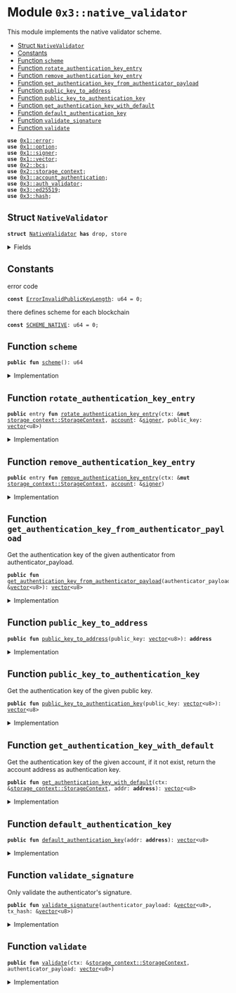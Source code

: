 
<a name="0x3_native_validator"></a>

# Module `0x3::native_validator`

This module implements the native validator scheme.


-  [Struct `NativeValidator`](#0x3_native_validator_NativeValidator)
-  [Constants](#@Constants_0)
-  [Function `scheme`](#0x3_native_validator_scheme)
-  [Function `rotate_authentication_key_entry`](#0x3_native_validator_rotate_authentication_key_entry)
-  [Function `remove_authentication_key_entry`](#0x3_native_validator_remove_authentication_key_entry)
-  [Function `get_authentication_key_from_authenticator_payload`](#0x3_native_validator_get_authentication_key_from_authenticator_payload)
-  [Function `public_key_to_address`](#0x3_native_validator_public_key_to_address)
-  [Function `public_key_to_authentication_key`](#0x3_native_validator_public_key_to_authentication_key)
-  [Function `get_authentication_key_with_default`](#0x3_native_validator_get_authentication_key_with_default)
-  [Function `default_authentication_key`](#0x3_native_validator_default_authentication_key)
-  [Function `validate_signature`](#0x3_native_validator_validate_signature)
-  [Function `validate`](#0x3_native_validator_validate)


<pre><code><b>use</b> <a href="">0x1::error</a>;
<b>use</b> <a href="">0x1::option</a>;
<b>use</b> <a href="">0x1::signer</a>;
<b>use</b> <a href="">0x1::vector</a>;
<b>use</b> <a href="">0x2::bcs</a>;
<b>use</b> <a href="">0x2::storage_context</a>;
<b>use</b> <a href="account_authentication.md#0x3_account_authentication">0x3::account_authentication</a>;
<b>use</b> <a href="auth_validator.md#0x3_auth_validator">0x3::auth_validator</a>;
<b>use</b> <a href="ed25519.md#0x3_ed25519">0x3::ed25519</a>;
<b>use</b> <a href="hash.md#0x3_hash">0x3::hash</a>;
</code></pre>



<a name="0x3_native_validator_NativeValidator"></a>

## Struct `NativeValidator`



<pre><code><b>struct</b> <a href="native_validator.md#0x3_native_validator_NativeValidator">NativeValidator</a> <b>has</b> drop, store
</code></pre>



<details>
<summary>Fields</summary>


<dl>
<dt>
<code>dummy_field: bool</code>
</dt>
<dd>

</dd>
</dl>


</details>

<a name="@Constants_0"></a>

## Constants


<a name="0x3_native_validator_ErrorInvalidPublicKeyLength"></a>

error code


<pre><code><b>const</b> <a href="native_validator.md#0x3_native_validator_ErrorInvalidPublicKeyLength">ErrorInvalidPublicKeyLength</a>: u64 = 0;
</code></pre>



<a name="0x3_native_validator_SCHEME_NATIVE"></a>

there defines scheme for each blockchain


<pre><code><b>const</b> <a href="native_validator.md#0x3_native_validator_SCHEME_NATIVE">SCHEME_NATIVE</a>: u64 = 0;
</code></pre>



<a name="0x3_native_validator_scheme"></a>

## Function `scheme`



<pre><code><b>public</b> <b>fun</b> <a href="native_validator.md#0x3_native_validator_scheme">scheme</a>(): u64
</code></pre>



<details>
<summary>Implementation</summary>


<pre><code><b>public</b> <b>fun</b> <a href="native_validator.md#0x3_native_validator_scheme">scheme</a>(): u64 {
    <a href="native_validator.md#0x3_native_validator_SCHEME_NATIVE">SCHEME_NATIVE</a>
}
</code></pre>



</details>

<a name="0x3_native_validator_rotate_authentication_key_entry"></a>

## Function `rotate_authentication_key_entry`



<pre><code><b>public</b> entry <b>fun</b> <a href="native_validator.md#0x3_native_validator_rotate_authentication_key_entry">rotate_authentication_key_entry</a>(ctx: &<b>mut</b> <a href="_StorageContext">storage_context::StorageContext</a>, <a href="account.md#0x3_account">account</a>: &<a href="">signer</a>, public_key: <a href="">vector</a>&lt;u8&gt;)
</code></pre>



<details>
<summary>Implementation</summary>


<pre><code><b>public</b> entry <b>fun</b> <a href="native_validator.md#0x3_native_validator_rotate_authentication_key_entry">rotate_authentication_key_entry</a>(
    ctx: &<b>mut</b> StorageContext,
    <a href="account.md#0x3_account">account</a>: &<a href="">signer</a>,
    public_key: <a href="">vector</a>&lt;u8&gt;
) {
    // compare newly passed <b>public</b> key <b>with</b> Rooch <b>public</b> key length <b>to</b> ensure it's compatible
    <b>assert</b>!(
        <a href="_length">vector::length</a>(&public_key) == <a href="ed25519.md#0x3_ed25519_public_key_length">ed25519::public_key_length</a>(),
        <a href="_invalid_argument">error::invalid_argument</a>(<a href="native_validator.md#0x3_native_validator_ErrorInvalidPublicKeyLength">ErrorInvalidPublicKeyLength</a>)
    );

    // User can rotate the authentication key arbitrarily, so we do not need <b>to</b> check the new <b>public</b> key <b>with</b> the <a href="account.md#0x3_account">account</a> <b>address</b>.
    <b>let</b> authentication_key = <a href="native_validator.md#0x3_native_validator_public_key_to_authentication_key">public_key_to_authentication_key</a>(public_key);
    <b>let</b> account_addr = <a href="_address_of">signer::address_of</a>(<a href="account.md#0x3_account">account</a>);
    <a href="native_validator.md#0x3_native_validator_rotate_authentication_key">rotate_authentication_key</a>(ctx, account_addr, authentication_key);
}
</code></pre>



</details>

<a name="0x3_native_validator_remove_authentication_key_entry"></a>

## Function `remove_authentication_key_entry`



<pre><code><b>public</b> entry <b>fun</b> <a href="native_validator.md#0x3_native_validator_remove_authentication_key_entry">remove_authentication_key_entry</a>(ctx: &<b>mut</b> <a href="_StorageContext">storage_context::StorageContext</a>, <a href="account.md#0x3_account">account</a>: &<a href="">signer</a>)
</code></pre>



<details>
<summary>Implementation</summary>


<pre><code><b>public</b> entry <b>fun</b> <a href="native_validator.md#0x3_native_validator_remove_authentication_key_entry">remove_authentication_key_entry</a>(ctx: &<b>mut</b> StorageContext, <a href="account.md#0x3_account">account</a>: &<a href="">signer</a>) {
    <a href="account_authentication.md#0x3_account_authentication_remove_authentication_key">account_authentication::remove_authentication_key</a>&lt;<a href="native_validator.md#0x3_native_validator_NativeValidator">NativeValidator</a>&gt;(ctx, <a href="_address_of">signer::address_of</a>(<a href="account.md#0x3_account">account</a>));
}
</code></pre>



</details>

<a name="0x3_native_validator_get_authentication_key_from_authenticator_payload"></a>

## Function `get_authentication_key_from_authenticator_payload`

Get the authentication key of the given authenticator from authenticator_payload.


<pre><code><b>public</b> <b>fun</b> <a href="native_validator.md#0x3_native_validator_get_authentication_key_from_authenticator_payload">get_authentication_key_from_authenticator_payload</a>(authenticator_payload: &<a href="">vector</a>&lt;u8&gt;): <a href="">vector</a>&lt;u8&gt;
</code></pre>



<details>
<summary>Implementation</summary>


<pre><code><b>public</b> <b>fun</b> <a href="native_validator.md#0x3_native_validator_get_authentication_key_from_authenticator_payload">get_authentication_key_from_authenticator_payload</a>(authenticator_payload: &<a href="">vector</a>&lt;u8&gt;): <a href="">vector</a>&lt;u8&gt; {
    <b>let</b> public_key = <a href="ed25519.md#0x3_ed25519_get_public_key_from_authenticator_payload">ed25519::get_public_key_from_authenticator_payload</a>(authenticator_payload);
    <b>let</b> addr = <a href="native_validator.md#0x3_native_validator_public_key_to_address">public_key_to_address</a>(public_key);
    moveos_std::bcs::to_bytes(&addr)
}
</code></pre>



</details>

<a name="0x3_native_validator_public_key_to_address"></a>

## Function `public_key_to_address`



<pre><code><b>public</b> <b>fun</b> <a href="native_validator.md#0x3_native_validator_public_key_to_address">public_key_to_address</a>(public_key: <a href="">vector</a>&lt;u8&gt;): <b>address</b>
</code></pre>



<details>
<summary>Implementation</summary>


<pre><code><b>public</b> <b>fun</b> <a href="native_validator.md#0x3_native_validator_public_key_to_address">public_key_to_address</a>(public_key: <a href="">vector</a>&lt;u8&gt;): <b>address</b> {
    moveos_std::bcs::to_address(<a href="native_validator.md#0x3_native_validator_public_key_to_authentication_key">public_key_to_authentication_key</a>(public_key))
}
</code></pre>



</details>

<a name="0x3_native_validator_public_key_to_authentication_key"></a>

## Function `public_key_to_authentication_key`

Get the authentication key of the given public key.


<pre><code><b>public</b> <b>fun</b> <a href="native_validator.md#0x3_native_validator_public_key_to_authentication_key">public_key_to_authentication_key</a>(public_key: <a href="">vector</a>&lt;u8&gt;): <a href="">vector</a>&lt;u8&gt;
</code></pre>



<details>
<summary>Implementation</summary>


<pre><code><b>public</b> <b>fun</b> <a href="native_validator.md#0x3_native_validator_public_key_to_authentication_key">public_key_to_authentication_key</a>(public_key: <a href="">vector</a>&lt;u8&gt;): <a href="">vector</a>&lt;u8&gt; {
    <b>let</b> bytes = <a href="_singleton">vector::singleton</a>((<a href="native_validator.md#0x3_native_validator_scheme">scheme</a>() <b>as</b> u8));
    <a href="_append">vector::append</a>(&<b>mut</b> bytes, public_key);
    hash::blake2b256(&bytes)
}
</code></pre>



</details>

<a name="0x3_native_validator_get_authentication_key_with_default"></a>

## Function `get_authentication_key_with_default`

Get the authentication key of the given account, if it not exist, return the account address as authentication key.


<pre><code><b>public</b> <b>fun</b> <a href="native_validator.md#0x3_native_validator_get_authentication_key_with_default">get_authentication_key_with_default</a>(ctx: &<a href="_StorageContext">storage_context::StorageContext</a>, addr: <b>address</b>): <a href="">vector</a>&lt;u8&gt;
</code></pre>



<details>
<summary>Implementation</summary>


<pre><code><b>public</b> <b>fun</b> <a href="native_validator.md#0x3_native_validator_get_authentication_key_with_default">get_authentication_key_with_default</a>(ctx: &StorageContext, addr: <b>address</b>): <a href="">vector</a>&lt;u8&gt; {
    <b>let</b> auth_key_option = <a href="account_authentication.md#0x3_account_authentication_get_authentication_key">account_authentication::get_authentication_key</a>&lt;<a href="native_validator.md#0x3_native_validator_NativeValidator">NativeValidator</a>&gt;(ctx, addr);
    <b>if</b> (<a href="_is_some">option::is_some</a>(&auth_key_option)) {
        <a href="_extract">option::extract</a>(&<b>mut</b> auth_key_option)
    }<b>else</b> {
        <a href="native_validator.md#0x3_native_validator_default_authentication_key">default_authentication_key</a>(addr)
    }
}
</code></pre>



</details>

<a name="0x3_native_validator_default_authentication_key"></a>

## Function `default_authentication_key`



<pre><code><b>public</b> <b>fun</b> <a href="native_validator.md#0x3_native_validator_default_authentication_key">default_authentication_key</a>(addr: <b>address</b>): <a href="">vector</a>&lt;u8&gt;
</code></pre>



<details>
<summary>Implementation</summary>


<pre><code><b>public</b> <b>fun</b> <a href="native_validator.md#0x3_native_validator_default_authentication_key">default_authentication_key</a>(addr: <b>address</b>): <a href="">vector</a>&lt;u8&gt; {
    moveos_std::bcs::to_bytes(&addr)
}
</code></pre>



</details>

<a name="0x3_native_validator_validate_signature"></a>

## Function `validate_signature`

Only validate the authenticator's signature.


<pre><code><b>public</b> <b>fun</b> <a href="native_validator.md#0x3_native_validator_validate_signature">validate_signature</a>(authenticator_payload: &<a href="">vector</a>&lt;u8&gt;, tx_hash: &<a href="">vector</a>&lt;u8&gt;)
</code></pre>



<details>
<summary>Implementation</summary>


<pre><code><b>public</b> <b>fun</b> <a href="native_validator.md#0x3_native_validator_validate_signature">validate_signature</a>(authenticator_payload: &<a href="">vector</a>&lt;u8&gt;, tx_hash: &<a href="">vector</a>&lt;u8&gt;) {
    <b>assert</b>!(
        <a href="ed25519.md#0x3_ed25519_verify">ed25519::verify</a>(
            &<a href="ed25519.md#0x3_ed25519_get_signature_from_authenticator_payload">ed25519::get_signature_from_authenticator_payload</a>(authenticator_payload),
            &<a href="ed25519.md#0x3_ed25519_get_public_key_from_authenticator_payload">ed25519::get_public_key_from_authenticator_payload</a>(authenticator_payload),
            tx_hash
        ),
        <a href="auth_validator.md#0x3_auth_validator_error_invalid_authenticator">auth_validator::error_invalid_authenticator</a>()
    );
}
</code></pre>



</details>

<a name="0x3_native_validator_validate"></a>

## Function `validate`



<pre><code><b>public</b> <b>fun</b> <a href="native_validator.md#0x3_native_validator_validate">validate</a>(ctx: &<a href="_StorageContext">storage_context::StorageContext</a>, authenticator_payload: <a href="">vector</a>&lt;u8&gt;)
</code></pre>



<details>
<summary>Implementation</summary>


<pre><code><b>public</b> <b>fun</b> <a href="native_validator.md#0x3_native_validator_validate">validate</a>(ctx: &StorageContext, authenticator_payload: <a href="">vector</a>&lt;u8&gt;) {
    <b>let</b> tx_hash = <a href="_tx_hash">storage_context::tx_hash</a>(ctx);
    <a href="native_validator.md#0x3_native_validator_validate_signature">validate_signature</a>(&authenticator_payload, &tx_hash);

    <b>let</b> auth_key_from_authenticator_payload = <a href="native_validator.md#0x3_native_validator_get_authentication_key_from_authenticator_payload">get_authentication_key_from_authenticator_payload</a>(&authenticator_payload);
    <b>let</b> auth_key_in_account = <a href="native_validator.md#0x3_native_validator_get_authentication_key_with_default">get_authentication_key_with_default</a>(ctx, <a href="_sender">storage_context::sender</a>(ctx));
    <b>assert</b>!(
        auth_key_in_account == auth_key_from_authenticator_payload,
        <a href="auth_validator.md#0x3_auth_validator_error_invalid_account_auth_key">auth_validator::error_invalid_account_auth_key</a>()
    );
}
</code></pre>



</details>
